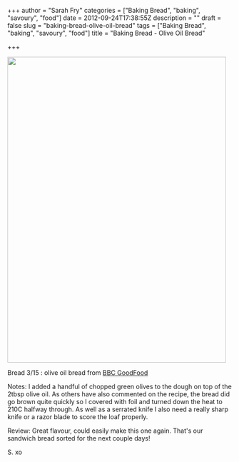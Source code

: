 +++
author = "Sarah Fry"
categories = ["Baking Bread", "baking", "savoury", "food"]
date = 2012-09-24T17:38:55Z
description = ""
draft = false
slug = "baking-bread-olive-oil-bread"
tags = ["Baking Bread", "baking", "savoury", "food"]
title = "Baking Bread - Olive Oil Bread"

+++


<a href="https://yayfryday.com/images/2012/09/olive-oil-bread.jpg"><img class="aligncenter size-full wp-image-1272" title="olive oil bread" src="https://yayfryday.com/images/2012/09/olive-oil-bread.jpg" alt="" width="490" height="685" /></a>

Bread 3/15 : olive oil bread from <a href="http://www.bbcgoodfood.com/recipes/1162642/" target="_blank">BBC GoodFood</a>

Notes: I added a handful of chopped green olives to the dough on top of the 2tbsp olive oil. As others have also commented on the recipe, the bread did go brown quite quickly so I covered with foil and turned down the heat to 210C halfway through. As well as a serrated knife I also need a really sharp knife or a razor blade to score the loaf properly.

Review: Great flavour, could easily make this one again. That's our sandwich bread sorted for the next couple days!

S. xo

